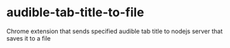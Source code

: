 # audible-tab-title-to-file
Chrome extension that sends specified audible tab title to nodejs server that saves it to a file
